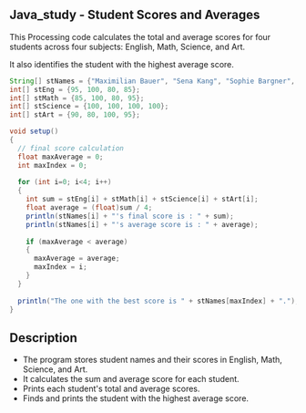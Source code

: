 ## Java_study - Student Scores and Averages

This Processing code calculates the total and average scores for four students across four subjects: English, Math, Science, and Art. 

It also identifies the student with the highest average score.

```java
String[] stNames = {"Maximilian Bauer", "Sena Kang", "Sophie Bargner", "Benjamin fon Pronhime"};
int[] stEng = {95, 100, 80, 85};
int[] stMath = {85, 100, 80, 95};
int[] stScience = {100, 100, 100, 100};
int[] stArt = {90, 80, 100, 95}; 

void setup()
{
  // final score calculation
  float maxAverage = 0;
  int maxIndex = 0;
  
  for (int i=0; i<4; i++)
  {
    int sum = stEng[i] + stMath[i] + stScience[i] + stArt[i];
    float average = (float)sum / 4;
    println(stNames[i] + "'s final score is : " + sum);
    println(stNames[i] + "'s average score is : " + average);
    
    if (maxAverage < average)
    {
      maxAverage = average; 
      maxIndex = i;
    }
  }
  
  println("The one with the best score is " + stNames[maxIndex] + ".");
}
```

## Description

- The program stores student names and their scores in English, Math, Science, and Art.
- It calculates the sum and average score for each student.
- Prints each student's total and average scores.
- Finds and prints the student with the highest average score.
